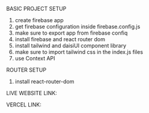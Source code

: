 BASIC PROJECT SETUP

1. create firebase app
2. get firebase configuration inside firebase.config.js
3. make sure to export app from firebase confiq
4. install firebase and react router dom
5. install tailwind and daisiUI component library
6. make sure to import tailwind css in the index.js files
7. use Context API

ROUTER SETUP

1. install react-router-dom

LIVE WEBSITE LINK:

VERCEL LINK:
